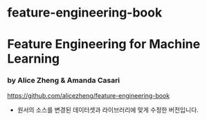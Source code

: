 # feature-engineering-book

# Feature Engineering for Machine Learning 

### by Alice Zheng &amp; Amanda Casari

https://github.com/alicezheng/feature-engineering-book

* 원서의 소스를 변경된 데이터셋과 라이브러리에 맞게 수정한 버전입니다.

